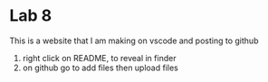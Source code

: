 # Lab 8

This is a website that I am making on vscode and posting to github

1. right click on README, to reveal in finder
2. on github go to add files then upload files